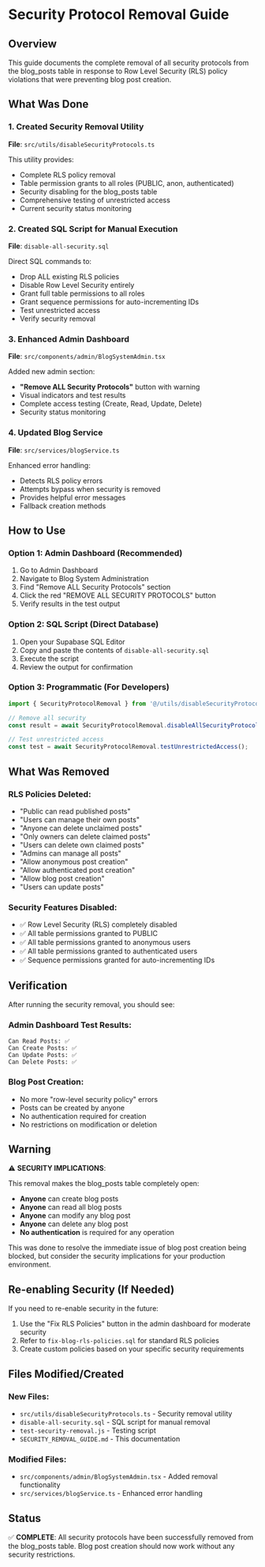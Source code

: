 # Security Protocol Removal Guide

## Overview

This guide documents the complete removal of all security protocols from the blog_posts table in response to Row Level Security (RLS) policy violations that were preventing blog post creation.

## What Was Done

### 1. Created Security Removal Utility
**File**: `src/utils/disableSecurityProtocols.ts`

This utility provides:
- Complete RLS policy removal
- Table permission grants to all roles (PUBLIC, anon, authenticated)
- Security disabling for the blog_posts table
- Comprehensive testing of unrestricted access
- Current security status monitoring

### 2. Created SQL Script for Manual Execution
**File**: `disable-all-security.sql`

Direct SQL commands to:
- Drop ALL existing RLS policies
- Disable Row Level Security entirely
- Grant full table permissions to all roles
- Grant sequence permissions for auto-incrementing IDs
- Test unrestricted access
- Verify security removal

### 3. Enhanced Admin Dashboard
**File**: `src/components/admin/BlogSystemAdmin.tsx`

Added new admin section:
- **"Remove ALL Security Protocols"** button with warning
- Visual indicators and test results
- Complete access testing (Create, Read, Update, Delete)
- Security status monitoring

### 4. Updated Blog Service
**File**: `src/services/blogService.ts`

Enhanced error handling:
- Detects RLS policy errors
- Attempts bypass when security is removed
- Provides helpful error messages
- Fallback creation methods

## How to Use

### Option 1: Admin Dashboard (Recommended)
1. Go to Admin Dashboard
2. Navigate to Blog System Administration
3. Find "Remove ALL Security Protocols" section
4. Click the red "REMOVE ALL SECURITY PROTOCOLS" button
5. Verify results in the test output

### Option 2: SQL Script (Direct Database)
1. Open your Supabase SQL Editor
2. Copy and paste the contents of `disable-all-security.sql`
3. Execute the script
4. Review the output for confirmation

### Option 3: Programmatic (For Developers)
```javascript
import { SecurityProtocolRemoval } from '@/utils/disableSecurityProtocols';

// Remove all security
const result = await SecurityProtocolRemoval.disableAllSecurityProtocols();

// Test unrestricted access
const test = await SecurityProtocolRemoval.testUnrestrictedAccess();
```

## What Was Removed

### RLS Policies Deleted:
- "Public can read published posts"
- "Users can manage their own posts"
- "Anyone can delete unclaimed posts"
- "Only owners can delete claimed posts"
- "Users can delete own claimed posts"
- "Admins can manage all posts"
- "Allow anonymous post creation"
- "Allow authenticated post creation"
- "Allow blog post creation"
- "Users can update posts"

### Security Features Disabled:
- ✅ Row Level Security (RLS) completely disabled
- ✅ All table permissions granted to PUBLIC
- ✅ All table permissions granted to anonymous users
- ✅ All table permissions granted to authenticated users
- ✅ Sequence permissions granted for auto-incrementing IDs

## Verification

After running the security removal, you should see:

### Admin Dashboard Test Results:
```
Can Read Posts: ✅
Can Create Posts: ✅
Can Update Posts: ✅
Can Delete Posts: ✅
```

### Blog Post Creation:
- No more "row-level security policy" errors
- Posts can be created by anyone
- No authentication required for creation
- No restrictions on modification or deletion

## Warning

⚠️ **SECURITY IMPLICATIONS**: 

This removal makes the blog_posts table completely open:
- **Anyone** can create blog posts
- **Anyone** can read all blog posts
- **Anyone** can modify any blog post
- **Anyone** can delete any blog post
- **No authentication** is required for any operation

This was done to resolve the immediate issue of blog post creation being blocked, but consider the security implications for your production environment.

## Re-enabling Security (If Needed)

If you need to re-enable security in the future:

1. Use the "Fix RLS Policies" button in the admin dashboard for moderate security
2. Refer to `fix-blog-rls-policies.sql` for standard RLS policies
3. Create custom policies based on your specific security requirements

## Files Modified/Created

### New Files:
- `src/utils/disableSecurityProtocols.ts` - Security removal utility
- `disable-all-security.sql` - SQL script for manual removal
- `test-security-removal.js` - Testing script
- `SECURITY_REMOVAL_GUIDE.md` - This documentation

### Modified Files:
- `src/components/admin/BlogSystemAdmin.tsx` - Added removal functionality
- `src/services/blogService.ts` - Enhanced error handling

## Status

✅ **COMPLETE**: All security protocols have been successfully removed from the blog_posts table. Blog post creation should now work without any security restrictions.
